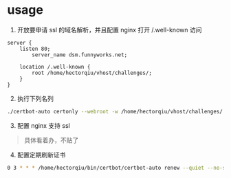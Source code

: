 # usage

1. 开放要申请 ssl 的域名解析，并且配置 nginx 打开 /.well-known 访问

```
server {
    listen 80;
        server_name dsm.funnyworks.net;

    location /.well-known {
        root /home/hectorqiu/vhost/challenges/;
    }
}
```


2. 执行下列名列

```bash
./certbot-auto certonly --webroot -w /home/hectorqiu/vhost/challenges/ -d bt.funnyworks.net
```

3. 配置 nginx 支持 ssl

> 具体看着办，不贴了

4. 配置定期刷新证书

```bash
0 3 * * * /home/hectorqiu/bin/certbot/certbot-auto renew --quiet --no-self-upgrade
```
